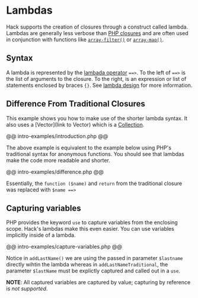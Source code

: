 # Lambdas

Hack supports the creation of closures through a construct called lambda. Lambdas are generally less verbose than [PHP closures](http://php.net/manual/en/functions.anonymous.php) and are often used in conjunction with functions like [`array-filter()`](http://php.net/manual/en/function.array-filter.php) or [`array-map()`](http://php.net/manual/en/function.array-map.php).

## Syntax

A lambda is represented by the [lambada operator](../operators/lambda.md) `==>`. To the left of `==>` is the list of arguments to the closure. To the right, is an expression or list of statements enclosed by braces `{}`. See [lambda design](./design.md) for more information.  

## Difference From Traditional Closures

This example shows you how to make use of the shorter lambda syntax.
It also uses a [Vector](link to Vector) which is a [Collection](../collections/intro.md).

@@ intro-examples/introduction.php @@

The above example is equivalent to the example below using PHP's traditional syntax for anonymous functions. You should see that lambdas make the code more readable and shorter.

@@ intro-examples/difference.php @@

Essentially, the `function ($name)` and `return` from the traditional closure was replaced with `$name ==>`

## Capturing variables

PHP provides the keyword `use` to capture variables from the enclosing scope. Hack's lambdas make this even easier. You can use variables implicitly inside of a lambda.

@@ intro-examples/capture-variables.php @@

Notice in `addLastName()` we are using the passed in parameter `$lastname` directly wihtin the lambda whereas in `addLastNameTraditional`, the parameter `$lastName` must be explictly captured and called out in a `use`.

**NOTE**: All captured variables are captured by value; capturing by reference is *not supported*. 
